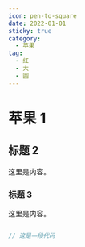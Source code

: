 ```yaml
---
icon: pen-to-square
date: 2022-01-01
sticky: true
category:
  - 苹果
tag:
  - 红
  - 大
  - 圆
---
```


# 苹果 1

## 标题 2

这里是内容。

### 标题 3

这里是内容。

```java

// 这是一段代码
```
